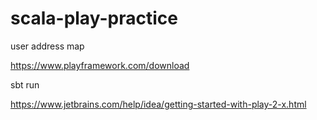 # scala-play-practice

user address map


https://www.playframework.com/download 


sbt run


https://www.jetbrains.com/help/idea/getting-started-with-play-2-x.html


